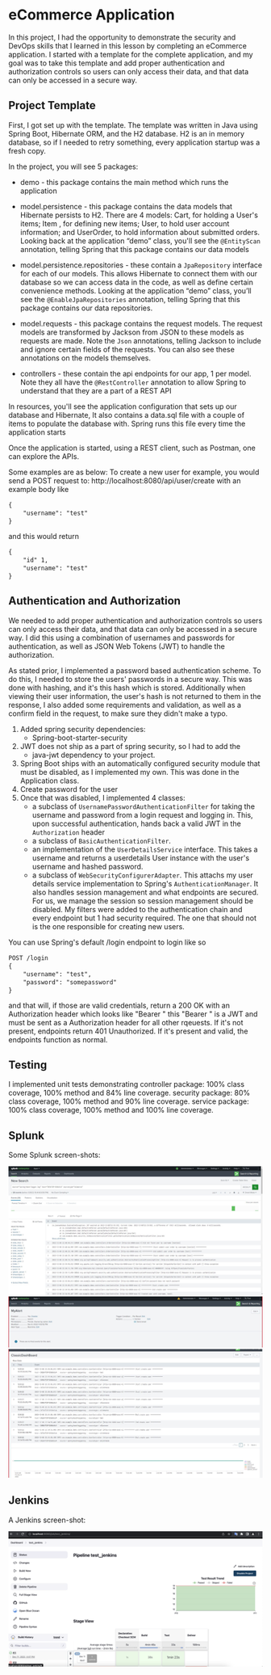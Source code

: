 # eCommerce Application

In this project, I had the opportunity to demonstrate the security and DevOps skills that I learned in this lesson by completing an eCommerce application. I started with a template for the complete application, and my goal was to take this template and add proper authentication and authorization controls so users can only access their data, and that data can only be accessed in a secure way. 

## Project Template
First, I got set up with the template. The template was written in Java using Spring Boot, Hibernate ORM, and the H2 database. H2 is an in memory database, so if I needed to retry something, every application startup was a fresh copy.

In the project, you will see 5 packages:

* demo - this package contains the main method which runs the application

* model.persistence - this package contains the data models that Hibernate persists to H2. There are 4 models: Cart, for holding a User's items; Item , for defining new items; User, to hold user account information; and UserOrder, to hold information about submitted orders. Looking back at the application “demo” class, you'll see the `@EntityScan` annotation, telling Spring that this package contains our data models

* model.persistence.repositories - these contain a `JpaRepository` interface for each of our models. This allows Hibernate to connect them with our database so we can access data in the code, as well as define certain convenience methods. Looking at the application “demo” class, you’ll see the `@EnableJpaRepositories` annotation, telling Spring that this package contains our data repositories.

* model.requests - this package contains the request models. The request models are transformed by Jackson from JSON to these models as requests are made. Note the `Json` annotations, telling Jackson to include and ignore certain fields of the requests. You can also see these annotations on the models themselves.

* controllers - these contain the api endpoints for our app, 1 per model. Note they all have the `@RestController` annotation to allow Spring to understand that they are a part of a REST API

In resources, you'll see the application configuration that sets up our database and Hibernate, It also contains a data.sql file with a couple of items to populate the database with. Spring runs this file every time the application starts

Once the application is started, using a REST client, such as Postman, one can explore the APIs.

Some examples are as below:
To create a new user for example, you would send a POST request to:
http://localhost:8080/api/user/create with an example body like 

```
{
    "username": "test"
}
```


and this would return
```
{
    "id" 1,
    "username": "test"
}
```


## Authentication and Authorization
We needed to add proper authentication and authorization controls so users can only access their data, and that data can only be accessed in a secure way. I did this using a combination of usernames and passwords for authentication, as well as JSON Web Tokens (JWT) to handle the authorization.

As stated prior, I implemented a password based authentication scheme. To do this, I needed to store the users' passwords in a secure way. This was done with hashing, and it's this hash which is stored. Additionally when viewing their user information, the user's hash is not returned to them in the response, I also added some requirements and validation, as well as a confirm field in the request, to make sure they didn't make a typo. 

1. Added spring security dependencies: 
   * Spring-boot-starter-security
1. JWT does not ship as a part of spring security, so I had to add the 
   * java-jwt dependency to your project. 
1. Spring Boot ships with an automatically configured security module that must be disabled, as I implemented my own. This was done in the Application class.
2. Create password for the user
3. Once that was disabled, I implemented 4 classes:
   * a subclass of `UsernamePasswordAuthenticationFilter` for taking the username and password from a login request and logging in. This, upon successful authentication, hands back a valid JWT in the `Authorization` header
   * a subclass of `BasicAuthenticationFilter`. 
   * an implementation of the `UserDetailsService` interface. This takes a username and returns a userdetails User instance with the user's username and hashed password.
   *  a subclass of `WebSecurityConfigurerAdapter`. This attachs my user details service implementation to Spring's `AuthenticationManager`. It also handles session management and what endpoints are secured. For us, we manage the session so session management should be disabled. My filters were added to the authentication chain and every endpoint but 1 had security required. The one that should not is the one responsible for creating new users.


You can use Spring's default /login endpoint to login like so

```
POST /login 
{
    "username": "test",
    "password": "somepassword"
}
```

and that will, if those are valid credentials, return a 200 OK with an Authorization header which looks like "Bearer <data>" this "Bearer <data>" is a JWT and must be sent as a Authorization header for all other rqeuests. If it's not present, endpoints return 401 Unauthorized. If it's present and valid, the endpoints function as normal.

## Testing
I implemented unit tests demonstrating
 controller package:  100% class coverage, 100% method and 84% line coverage.
 security package:  80% class coverage, 100% method and 90% line coverage.
 service package:  100% class coverage, 100% method and 100% line coverage.

## Splunk

Some Splunk screen-shots:

!["Create user" search](./image/Create_user.jpg)
![Email alert](./image/Alert.jpg)
![Visualization](image/Visualazation.JPG)

## Jenkins

A Jenkins screen-shot:

![Jenkins project](image/Jenkins.png)